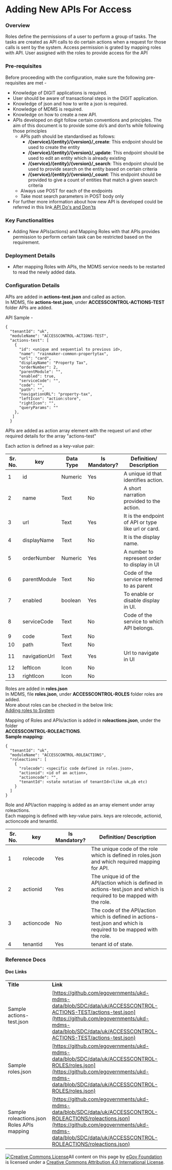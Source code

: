 # Adding New APIs For Access

### Overview <a href="#overview" id="overview"></a>

Roles define the permissions of a user to perform a group of tasks. The tasks are created as API calls to do certain actions when a request for those calls is sent by the system. Access permission is grated by mapping roles with API. User assigned with the roles to provide access for the API

### Pre-requisites <a href="#pre-requisites" id="pre-requisites"></a>

Before proceeding with the configuration, make sure the following pre-requisites are met -

* Knowledge of DIGIT applications is required.
* User should be aware of transactional steps in the DIGIT application.
* Knowledge of json and how to write a json is required.
* Knowledge of MDMS is required.
* Knowledge on how to create a new API.
* APIs developed on digit follow certain conventions and principles. The aim of this document is to provide some do’s and don’ts while following those principles
  * APIs path should be standardised as follows:
    * **/{service}/{entity}/{version}/\_create**: This endpoint should be used to create the entity
    * **/{service}/{entity}/{version}/\_update**: This endpoint should be used to edit an entity which is already existing
    * **/{service}/{entity}/{version}/\_search**: This endpoint should be used to provide search on the entity based on certain criteria
    * **/{service}/{entity}/{version}/\_count**: This endpoint should be provided to give a count of entities that match a given search criteria
  * Always use POST for each of the endpoints
  * Take most search parameters in POST body only
* For further more information about how new API is developed could be referred in this link[ API Do's and Don'ts](https://digit-discuss.atlassian.net/wiki/spaces/DD/pages/686719019/API+Do's+and+Don'ts)

### Key Functionalities <a href="#key-functionalities" id="key-functionalities"></a>

* Adding New APIs(actions) and Mapping Roles with that APIs provides permission to perform certain task can be restricted based on the requirement.

### Deployment Details <a href="#deployment-details" id="deployment-details"></a>

* After mapping Roles with APIs, the MDMS service needs to be restarted to read the newly added data.

### Configuration Details <a href="#configuration-details" id="configuration-details"></a>

APIs are added in **actions-test.json** and called as action.\
In MDMS, file **actions-test.json**, under **ACCESSCONTROL-ACTIONS-TEST** folder APIs are added.

API Sample -

```
{
  "tenantId": "uk",
  "moduleName": "ACCESSCONTROL-ACTIONS-TEST",
  "actions-test": [
    {
      "id": <unique and sequential to previous id>,
      "name": "rainmaker-common-propertytax",
      "url": "card",
      "displayName": "Property Tax",
      "orderNumber": 2,
      "parentModule": "",
      "enabled": true,
      "serviceCode": "",
      "code": "",
      "path": "",
      "navigationURL": "property-tax",
      "leftIcon": "action:store",
      "rightIcon": "",
      "queryParams": ""
    },
   ]
  }   
```

APIs are added as action array element with the request url and other required details for the array "actions-test"

Each action is defined as a key-value pair:

| Sr. No. | key           | Data Type | Is Mandatory? | Definition/ Description                             |
| ------- | ------------- | --------- | ------------- | --------------------------------------------------- |
| 1       | id            | Numeric   | Yes           | A unique id that identifies action.                 |
| 2       | name          | Text      | No            | A short narration provided to the action.           |
| 3       | url           | Text      | Yes           | It is the endpoint of API or type like url or card. |
| 4       | displayName   | Text      | No            | It is the display name.                             |
| 5       | orderNumber   | Numeric   | Yes           | A number to represent order to display in UI        |
| 6       | parentModule  | Text      | No            | Code of the service referred to as parent           |
| 7       | enabled       | boolean   | Yes           | To enable or disable display in UI.                 |
| 8       | serviceCode   | Text      | No            | Code of the service to which API belongs.           |
| 9       | code          | Text      | No            |                                                     |
| 10      | path          | Text      | No            |                                                     |
| 11      | navigationUrl | Text      | Yes           | Url to navigate in UI                               |
| 12      | leftIcon      | Icon      | No            |                                                     |
| 13      | rightIcon     | Icon      | No            |                                                     |

Roles are added in **roles.json**\
In MDMS, file **roles.json**, under **ACCESSCONTROL-ROLES** folder roles are added.\
More about roles can be checked in the below link:\
[Adding roles to System](https://digit-discuss.atlassian.net/wiki/spaces/DD/pages/717946899/Adding+roles+to+System)

Mapping of Roles and APIs/action is added in **roleactions.json**, under the folder\
**ACCESSCONTROL-ROLEACTIONS**.\
**Sample mapping:**

```
{
  "tenantId": "uk",
  "moduleName": "ACCESSCONTROL-ROLEACTIONS",
  "roleactions": [
    {
      "rolecode": <specific code defined in roles.json>,
      "actionid": <id of an action>,
      "actioncode": "",
      "tenantId": <state notation of tenantId>(like uk,pb etc)
    }
  ]
}
```

Role and API/action mapping is added as an array element under array roleactions.\
Each mapping is defined with key-value pairs. keys are rolecode, actionid, actioncode and tenantId.

| Sr. No. | key        | Is Mandatory? | Definition/ Description                                                                                                 |
| ------- | ---------- | ------------- | ----------------------------------------------------------------------------------------------------------------------- |
| 1       | rolecode   | Yes           | The unique code of the role which is defined in roles.json and which required mapping for API.                          |
| 2       | actionid   | Yes           | The unique id of the API/action which is defined in actions-test.json and which is required to be mapped with the role. |
| 3       | actioncode | No            | The code of the API/action which is defined in actions-test.json and which is required to be mapped with the role.      |
| 4       | tenantid   | Yes           | tenant id of state.                                                                                                     |

### Reference Docs <a href="#reference-docs" id="reference-docs"></a>

#### Doc Links <a href="#doc-links" id="doc-links"></a>

|                                            |                                                                                                                                                                                                                            |
| ------------------------------------------ | -------------------------------------------------------------------------------------------------------------------------------------------------------------------------------------------------------------------------- |
| **Title**                                  | **Link**                                                                                                                                                                                                                   |
| Sample actions-test.json                   | [https://github.com/egovernments/ukd-mdms-data/blob/SDC/data/uk/ACCESSCONTROL-ACTIONS-TEST/actions-test.json](https://github.com/egovernments/ukd-mdms-data/blob/SDC/data/uk/ACCESSCONTROL-ACTIONS-TEST/actions-test.json) |
| Sample roles.json                          | [https://github.com/egovernments/ukd-mdms-data/blob/SDC/data/uk/ACCESSCONTROL-ROLES/roles.json](https://github.com/egovernments/ukd-mdms-data/blob/SDC/data/uk/ACCESSCONTROL-ROLES/roles.json)                             |
| Sample roleactions.json Roles APIs mapping | [https://github.com/egovernments/ukd-mdms-data/blob/SDC/data/uk/ACCESSCONTROL-ROLEACTIONS/roleactions.json](https://github.com/egovernments/ukd-mdms-data/blob/SDC/data/uk/ACCESSCONTROL-ROLEACTIONS/roleactions.json)     |

[![Creative Commons License](https://i.creativecommons.org/l/by/4.0/80x15.png)​](http://creativecommons.org/licenses/by/4.0/)All content on this page by [eGov Foundation](https://egov.org.in/) is licensed under a [Creative Commons Attribution 4.0 International License](http://creativecommons.org/licenses/by/4.0/).
